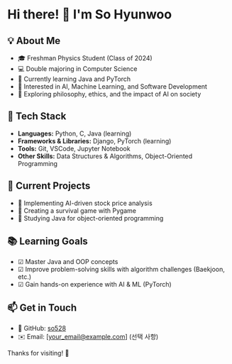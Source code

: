 # Hi there! 👋 I'm So Hyunwoo

## 💡 About Me
- 🎓 Freshman Physics Student (Class of 2024)
- 💻 Double majoring in Computer Science
- 🌱 Currently learning Java and PyTorch
- 🚀 Interested in AI, Machine Learning, and Software Development
- 📖 Exploring philosophy, ethics, and the impact of AI on society

## 🔧 Tech Stack
- **Languages:** Python, C, Java (learning)
- **Frameworks & Libraries:** Django, PyTorch (learning)
- **Tools:** Git, VSCode, Jupyter Notebook
- **Other Skills:** Data Structures & Algorithms, Object-Oriented Programming

## 📌 Current Projects
- 🔹 Implementing AI-driven stock price analysis
- 🔹 Creating a survival game with Pygame
- 🔹 Studying Java for object-oriented programming

## 📚 Learning Goals
- ☑ Master Java and OOP concepts
- ☑ Improve problem-solving skills with algorithm challenges (Baekjoon, etc.)
- ☑ Gain hands-on experience with AI & ML (PyTorch)

## 📫 Get in Touch
- 🔗 GitHub: [so528](https://github.com/so528)
- ✉️ Email: [your_email@example.com] (선택 사항)

Thanks for visiting! 🚀
